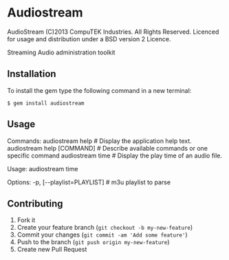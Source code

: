 # Audiostream

AudioStream (C)2013 CompuTEK Industries. All Rights Reserved.
Licenced for usage and distribution under a BSD version 2 Licence.

Streaming Audio administration toolkit

## Installation
To install the gem type the following command in a new terminal:

    $ gem install audiostream

## Usage

Commands:
  audiostream help            # Display the application help text.
  audiostream help [COMMAND]  # Describe available commands or one specific command
  audiostream time            # Display the play time of an audio file.

Usage:
  audiostream time

Options:
  -p, [--playlist=PLAYLIST]  # m3u playlist to parse


## Contributing

1. Fork it
2. Create your feature branch (`git checkout -b my-new-feature`)
3. Commit your changes (`git commit -am 'Add some feature'`)
4. Push to the branch (`git push origin my-new-feature`)
5. Create new Pull Request
